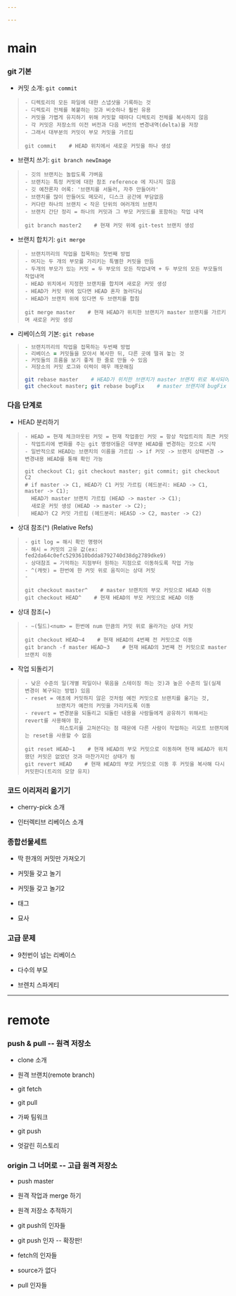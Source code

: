 ```yaml
---

---
```


main
====

### git 기본

-	커밋 소개: `git commit`

> ```
> - 디렉토리의 모든 파일에 대한 스냅샷을 기록하는 것
> - 디렉토리 전체를 복붙하는 것과 비슷하나 훨씬 유용
> - 커밋을 가볍게 유지하기 위해 커밋할 때마다 디렉토리 전체를 복사하지 않음
> - 각 커밋은 저장소의 이전 버전과 다음 버전의 변경내역(delta)을 저장
> - 그래서 대부분의 커밋이 부모 커밋을 가르킴
>
> git commit    # HEAD 위치에서 새로운 커밋을 하나 생성
> ```

-	브랜치 쓰기: `git branch newImage`

> ```
> - 깃의 브랜치는 놀랍도록 가벼움
> - 브랜치는 특정 커밋에 대한 참조 reference 에 지나지 않음
> - 깃 예찬론자 어록: '브랜치를 서둘러, 자주 만들어라'
> - 브랜치를 많이 만들어도 메모리, 디스크 공간에 부담없음
> - 커다란 하나의 브랜치 < 작은 단위의 여러개의 브랜치
> - 브랜치 간단 정리 = 하나의 커밋과 그 부모 커밋드를 포함하는 작업 내역
>
> git branch master2    # 현재 커밋 위에 git-test 브랜치 생성
> ```

-	브랜치 합치기: `git merge`

> ```
> - 브랜치끼리의 작업을 접목하는 첫번째 방법
> - 머지는 두 개의 부모를 가리키는 특별한 커밋을 만듬
> - 두개의 부모가 있는 커밋 = 두 부모의 모든 작업내역 + 두 부모의 모든 부모들의 작업내역
> - HEAD 위치에서 지정한 브랜치를 합치며 새로운 커밋 생성
> - HEAD가 커밋 위에 있다면 HEAD 혼자 놀러다님
> - HEAD가 브랜치 위에 있다면 두 브랜치를 합침   
>
> git merge master    # 현재 HEAD가 위치한 브랜치가 master 브랜치를 가르키며 새로운 커밋 생성
> ```

-	리베이스의 기본: `git rebase`

> ```zsh
> - 브랜치끼리의 작업을 접목하는 두번째 방법
> - 리베이스 = 커밋들을 모아서 복사한 뒤, 다른 곳에 떨궈 놓는 것
> - 커밋들의 흐름을 보기 좋게 한 줄로 만들 수 있음
> - 저장소의 커밋 로그와 이력이 매우 깨끗해짐
>
> git rebase master    # HEAD가 위치한 브랜치가 master 브랜치 위로 복사되어 한 줄의 트리로 커밋 정리
> git checkout master; git rebase bugFix    # master 브랜치에 bugFix 브랜치를 병합
> ```

### 다음 단계로

-	HEAD 분리하기

> ```
> - HEAD = 현재 체크아웃된 커밋 = 현재 작업중인 커밋 = 항상 작업트리의 최큰 커밋
> - 작업트리에 변화를 주는 git 명령어들은 대부분 HEAD를 변경하는 것으로 시작
> - 일반적으로 HEAD는 브랜치의 이름을 가르킴 -> if 커밋 -> 브랜치 상태변경 -> 변경내용 HEAD를 통해 확인 가능
>
> git checkout C1; git checkout master; git commit; git checkout C2
> # if master -> C1, HEAD가 C1 커밋 가르킴 (헤드분리: HEAD -> C1, master -> C1);
>   HEAD가 master 브랜치 가르킴 (HEAD -> master -> C1);
>   새로운 커밋 생성 (HEAD -> master -> C2);
>   HEAD가 C2 커밋 가르킴 (헤드분리: HEASD -> C2, master -> C2)
> ```

-	상대 참조(^) (Relative Refs)

> ```
> - git log = 해시 확인 명령어
> - 해시 = 커밋의 고유 값(ex: fed2da64c0efc5293610bdda8792740d38dg2789dke9)
> - 상대참조 = 기억하는 지점부터 원하는 지점으로 이동하도록 작업 가능
> - ^(캐럿) = 한번에 한 커밋 위로 움직이는 상대 커밋
> -
>
> git checkout master^    # master 브랜치의 부모 커밋으로 HEAD 이동
> git checkout HEAD^    # 현재 HEAD의 부모 커밋으로 HEAD 이동
> ```

-	상대 참조(~)

  >```
  > - ~(틸드)<num> = 한번에 num 만큼의 커밋 위로 올라가는 상대 커밋
  > 
  > git checkout HEAD~4    # 현재 HEAD의 4번째 전 커밋으로 이동
  > git branch -f master HEAD~3    # 현재 HEAD의 3번째 전 커밋으로 master 브랜치 이동
  >```

-	작업 되돌리기
> ```
> - 낮은 수준의 일(개별 파일이나 묶음을 스테이징 하는 것)과 높은 수준의 일(실제 변경이 복구되는 방법) 있음
> - reset = 애초에 커밋하지 않은 것처럼 예전 커밋으로 브랜치를 옮기는 것, 
>           브랜치가 예전의 커밋을 가리키도록 이동 
> - revert = 변경분을 되돌리고 되돌린 내용을 사람들에게 공유하기 위해서는 revert를 사용해야 함, 
>            히스토리를 고쳐쓴다는 점 때문에 다른 사람이 작업하는 리모트 브랜치에는 reset을 사용할 수 없음
>
> git reset HEAD~1    # 현재 HEAD의 부모 커밋으로 이동하며 현재 HEAD가 위치했던 커밋은 없었던 것과 마찬가지인 상태가 됨
> git revert HEAD    # 현재 HEAD의 부모 커밋으로 이동 후 커밋을 복사해 다시 커밋한다(트리의 모양 유지)
> ```

### 코드 이리저리 옮기기

-	cherry-pick 소개

-	인터렉티브 리베이스 소개

### 종합선물세트

-	딱 한개의 커밋만 가져오기

-	커밋들 갖고 놀기

-	커밋들 갖고 놀기2

-	태그

-	묘사

### 고급 문제

-	9천번이 넘는 리베이스

-	다수의 부모

-	브렌치 스파게티

---

remote
======

### push & pull -- 원격 저장소

-	clone 소개

-	원격 브랜치(remote branch)

-	git fetch

-	git pull

-	가짜 팀워크

-	git push

-	엇갈린 히스토리

### origin 그 너머로 -- 고급 원격 저장소

-	push master

-	원격 작업과 merge 하기

-	원격 저장소 추적하기

-	git push의 인자들

-	git push 인자 -- 확장판!

-	fetch의 인자들

-	source가 없다

-	pull 인자들
